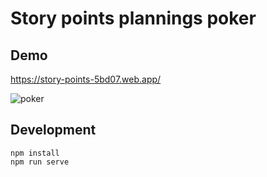 # Story points plannings poker

## Demo
https://story-points-5bd07.web.app/

![poker](https://user-images.githubusercontent.com/1246691/147537665-1225e7a7-1040-44cd-87a6-392c82c7a5a1.gif)

## Development
```
npm install
npm run serve
```
